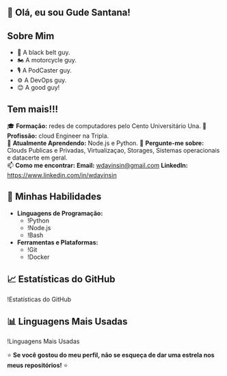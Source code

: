 ## 👋 Olá, eu sou Gude Santana!

## Sobre Mim

- 🥋 A black belt guy.
- 🏍️ A motorcycle guy.
- 🎙️ A PodCaster guy.
- ⚙️ A DevOps guy.
- 😊 A good guy!

## Tem mais!!!

🎓 **Formação:** redes de computadores pelo Cento Universitário Una.
💼 **Profissão:** cloud Engineer na Tripla.  
🌱 **Atualmente Aprendendo:** Node.js e Python.
💬 **Pergunte-me sobre:** Clouds Publicas e Privadas, Virtualizaçao, Storages, Sistemas operacionais e datacerte em geral.  
📫 **Como me encontrar:** 
      **Email:** wdavinsin@gmail.com
      **LinkedIn:** https://www.linkedin.com/in/wdavinsin

## 🚀 Minhas Habilidades
- **Linguagens de Programação:**
  - !Python
  - !Node.js
  - !Bash
- **Ferramentas e Plataformas:**
  - !Git
  - !Docker

## 📈 Estatísticas do GitHub
!Estatísticas do GitHub

## 📊 Linguagens Mais Usadas
!Linguagens Mais Usadas

⭐️ **Se você gostou do meu perfil, não se esqueça de dar uma estrela nos meus repositórios!** ⭐️


<!---
gudesantana/gudesantana is a ✨ special ✨ repository because its `README.md` (this file) appears on your GitHub profile.
You can click the Preview link to take a look at your changes.
--->
